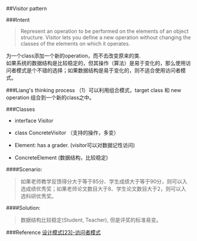 ##Visitor pattern


###Intent
> Represent an operation to be performed on the elements of an object structure. Visitor lets you define a new operation without changing the classes of the elements on which it operates.

为一个class添加一个新的operation，而不去改变原来的类.  
如果系统的数据结构是比较稳定的，但其操作（算法）是易于变化的，那么使用访问者模式是个不错的选择；如果数据结构是易于变化的，则不适合使用访问者模式。

###Liang's thinking process
（1）可以利用组合模式，target class 和 new operation 组合到一个新的class之中。


###Classes
- interface Visitor
- class ConcreteVisitor （支持的操作，多变）

- Element: has a grader. (visitor可以对数据记性访问)
- ConcreteElement (数据结构，比较稳定)


####Scenario:
> 如果老师教学反馈得分大于等于85分、学生成绩大于等于90分，则可以入选成绩优秀奖；如果老师论文数目大于8、学生论文数目大于2，则可以入选科研优秀奖。

####Solution:
> 数据结构比较稳定(Student, Teacher), 但是评奖的标准易变。


###Reference
[设计模式[23]-访问者模式](https://www.jianshu.com/p/cd17bae4e949)